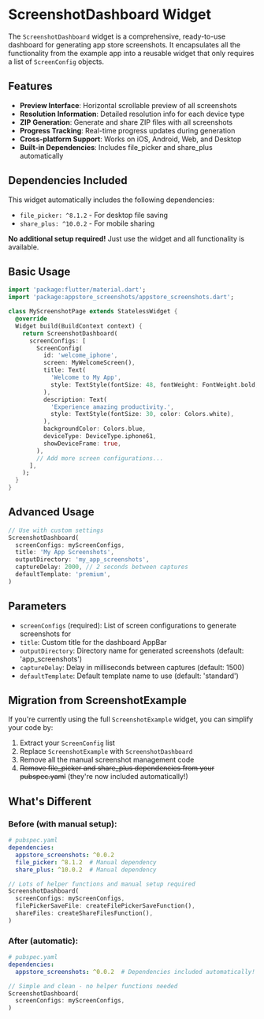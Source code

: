 # ScreenshotDashboard Widget

The `ScreenshotDashboard` widget is a comprehensive, ready-to-use dashboard for generating app store screenshots. It encapsulates all the functionality from the example app into a reusable widget that only requires a list of `ScreenConfig` objects.

## Features

- **Preview Interface**: Horizontal scrollable preview of all screenshots
- **Resolution Information**: Detailed resolution info for each device type
- **ZIP Generation**: Generate and share ZIP files with all screenshots
- **Progress Tracking**: Real-time progress updates during generation
- **Cross-platform Support**: Works on iOS, Android, Web, and Desktop
- **Built-in Dependencies**: Includes file_picker and share_plus automatically

## Dependencies Included

This widget automatically includes the following dependencies:
- `file_picker: ^8.1.2` - For desktop file saving
- `share_plus: ^10.0.2` - For mobile sharing

**No additional setup required!** Just use the widget and all functionality is available.

## Basic Usage

```dart
import 'package:flutter/material.dart';
import 'package:appstore_screenshots/appstore_screenshots.dart';

class MyScreenshotPage extends StatelessWidget {
  @override
  Widget build(BuildContext context) {
    return ScreenshotDashboard(
      screenConfigs: [
        ScreenConfig(
          id: 'welcome_iphone',
          screen: MyWelcomeScreen(),
          title: Text(
            'Welcome to My App',
            style: TextStyle(fontSize: 48, fontWeight: FontWeight.bold, color: Colors.white),
          ),
          description: Text(
            'Experience amazing productivity.',
            style: TextStyle(fontSize: 30, color: Colors.white),
          ),
          backgroundColor: Colors.blue,
          deviceType: DeviceType.iphone61,
          showDeviceFrame: true,
        ),
        // Add more screen configurations...
      ],
    );
  }
}
```

## Advanced Usage

```dart
// Use with custom settings
ScreenshotDashboard(
  screenConfigs: myScreenConfigs,
  title: 'My App Screenshots',
  outputDirectory: 'my_app_screenshots',
  captureDelay: 2000, // 2 seconds between captures
  defaultTemplate: 'premium',
)
```

## Parameters

- `screenConfigs` (required): List of screen configurations to generate screenshots for
- `title`: Custom title for the dashboard AppBar
- `outputDirectory`: Directory name for generated screenshots (default: 'app_screenshots')
- `captureDelay`: Delay in milliseconds between captures (default: 1500)
- `defaultTemplate`: Default template name to use (default: 'standard')

## Migration from ScreenshotExample

If you're currently using the full `ScreenshotExample` widget, you can simplify your code by:

1. Extract your `ScreenConfig` list
2. Replace `ScreenshotExample` with `ScreenshotDashboard`
3. Remove all the manual screenshot management code
4. ~~Remove file_picker and share_plus dependencies from your pubspec.yaml~~ (they're now included automatically!)

## What's Different

### Before (with manual setup):
```yaml
# pubspec.yaml
dependencies:
  appstore_screenshots: ^0.0.2
  file_picker: ^8.1.2  # Manual dependency
  share_plus: ^10.0.2  # Manual dependency
```

```dart
// Lots of helper functions and manual setup required
ScreenshotDashboard(
  screenConfigs: myScreenConfigs,
  filePickerSaveFile: createFilePickerSaveFunction(),
  shareFiles: createShareFilesFunction(),
)
```

### After (automatic):
```yaml
# pubspec.yaml
dependencies:
  appstore_screenshots: ^0.0.2  # Dependencies included automatically!
```

```dart
// Simple and clean - no helper functions needed
ScreenshotDashboard(
  screenConfigs: myScreenConfigs,
)
```
